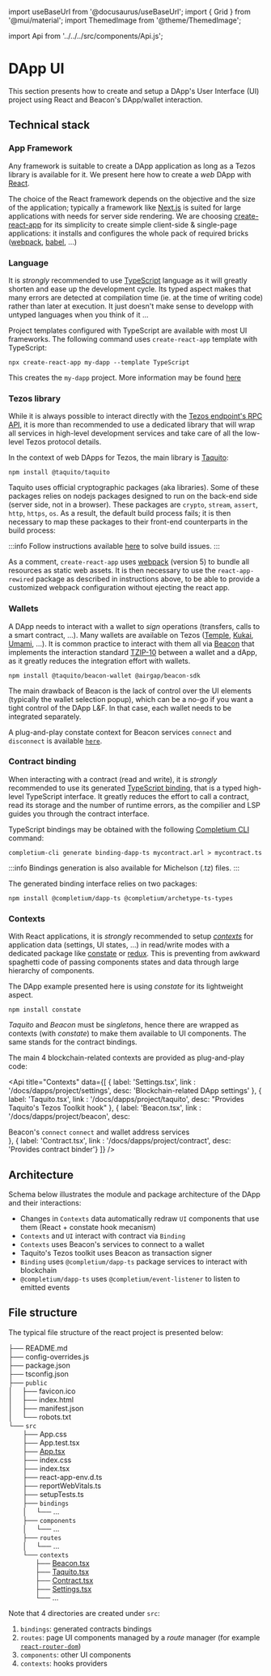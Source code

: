 import useBaseUrl from '@docusaurus/useBaseUrl';
import { Grid } from '@mui/material';
import ThemedImage from '@theme/ThemedImage';

import Api from '../../../src/components/Api.js';

# DApp UI

This section presents how to create and setup a DApp's User Interface (UI) project using React and Beacon's DApp/wallet interaction.

## Technical stack

### App Framework

Any framework is suitable to create a DApp application as long as a Tezos library is available for it. We present here how to create a *web* DApp with [React](https://reactjs.org/).

The choice of the React framework depends on the objective and the size of the application; typically a framework like [Next.js](https://nextjs.org/) is suited for large applications with needs for server side rendering. We are choosing [create-react-app](https://create-react-app.dev/) for its simplicity to create simple client-side & single-page applications: it installs and configures the whole pack of required bricks ([webpack](https://webpack.js.org/), [babel](https://babeljs.io/), ...)

### Language

It is *strongly* recommended to use [TypeScript](https://www.TypeScriptlang.org/) language as it will greatly shorten and ease up the development cycle. Its typed aspect makes that many errors are detected at compilation time (ie. at the time of writing code) rather than later at execution. It just doesn't make sense to developp with untyped languages when you think of it ...

Project templates configured with TypeScript are available with most UI frameworks. The following command uses `create-react-app` template with TypeScript:

```completium
npx create-react-app my-dapp --template TypeScript
```

This creates the `my-dapp` project. More information may be found [here](https://create-react-app.dev/docs/adding-TypeScript/)

### Tezos library

While it is always possible to interact directly with the [Tezos endpoint's RPC API](https://tezos.gitlab.io/active/rpc.html), it is more than recommended to use a dedicated library that will wrap all services in high-level development services and take care of all the low-level Tezos protocol details.

In the context of web DApps for Tezos, the main library is [Taquito](https://tezostaquito.io/):

```completium
npm install @taquito/taquito
```

Taquito uses official cryptographic packages (aka libraries). Some of these packages relies on nodejs packages designed to run on the back-end side (server side, not in a browser). These packages are `crypto`, `stream`, `assert`, `http`, `https`, `os`. As a result, the default build process fails; it is then necessary to map these packages to their front-end counterparts in the build process:

:::info
Follow instructions available [here](https://web3auth.io/docs/troubleshooting/webpack-issues) to solve build issues.
:::

As a comment, `create-react-app` uses [webpack](https://webpack.js.org/) (version 5) to bundle all resources as static web assets. It is then necessary to use the `react-app-rewired` package as described in instructions above, to be able to provide a customized webpack configuration without ejecting the react app.

### Wallets

A DApp needs to interact with a wallet to *sign* operations (transfers, calls to a smart contract, ...). Many wallets are available on Tezos ([Temple](https://templewallet.com/download/), [Kukai](https://wallet.kukai.app), [Umami](https://umamiwallet.com/), ...). It is common practice to interact with them all via [Beacon](https://docs.walletbeacon.io/) that implements the interaction standard [TZIP-10](https://tzip.tezosagora.org/proposal/tzip-10/) between a wallet and a dApp, as it greatly reduces the integration effort with wallets.

```completium
npm install @taquito/beacon-wallet @airgap/beacon-sdk
```

The main drawback of Beacon is the lack of control over the UI elements (typically the wallet selection popup), which can be a no-go if you want a tight control of the DApp L&F. In that case, each wallet needs to be integrated separately.

A plug-and-play constate context for Beacon services `connect` and `disconnect` is available [`here`](/docs/dapps/project/beacon).

### Contract binding

When interacting with a contract (read and write), it is *strongly* recommended to use its generated [TypeScript binding](/docs/tests/binding), that is a typed high-level TypeScript interface. It greatly reduces the effort to call a contract, read its storage and the number of runtime errors, as the compilier and LSP guides you through the contract interface.

TypeScript bindings may be obtained with the following [Completium CLI](https://completium.com/docs/cli) command:

```completium
completium-cli generate binding-dapp-ts mycontract.arl > mycontract.ts
```

:::info
Bindings generation is also available for Michelson (.tz) files.
:::

The generated binding interface relies on two packages:
```completium
npm install @completium/dapp-ts @completium/archetype-ts-types
```

### Contexts

With React applications, it is *strongly* recommended to setup [*contexts*](https://reactjs.org/docs/context.html) for application data (settings, UI states, ...) in read/write modes with a dedicated package like [constate](https://www.npmjs.com/package/constate) or [redux](https://react-redux.js.org/). This is preventing from awkward spaghetti code of passing components states and data through large hierarchy of components.

The DApp example presented here is using *constate* for its lightweight aspect.

```completium
npm install constate
```

*Taquito* and *Beacon* must be *singletons*, hence there are wrapped as contexts (with *constate*) to make them available to UI components. The same stands for the contract bindings.

The main 4 blockchain-related contexts are provided as plug-and-play code:

<Api title="Contexts" data={[
  { label: 'Settings.tsx', link : '/docs/dapps/project/settings', desc: 'Blockchain-related DApp settings' },
  { label: 'Taquito.tsx', link : '/docs/dapps/project/taquito', desc: "Provides Taquito's Tezos Toolkit hook" },
  { label: 'Beacon.tsx', link : '/docs/dapps/project/beacon', desc: <div>Beacon's <code>connect</code> <code>connect</code> and wallet address services</div> },
  { label: 'Contract.tsx', link : '/docs/dapps/project/contract', desc: 'Provides contract binder'}
]} />

## Architecture

Schema below illustrates the module and package architecture of the DApp and their interactions:

<Grid container>
<Grid md={1} xs={0} />
<Grid item md={7} xs={12}>
<ThemedImage
  alt="Buld DApp"
  width="100%"
  sources={{
    light: useBaseUrl('img/tutorial/dapp/dapp-light.svg'),
    dark: useBaseUrl('img/tutorial/dapp/dapp-dark.svg'),
  }}
/>
</Grid>
</Grid>

* Changes in `Contexts` data automatically redraw `UI` components that use them (React + constate hook mecanism)
* `Contexts` and `UI` interact with contract via `Binding`
* `Contexts` uses Beacon's services to connect to a wallet
* Taquito's Tezos toolkit uses Beacon as transaction signer
* `Binding` uses `@completium/dapp-ts` package services to interact with blockchain
* `@completium/dapp-ts` uses `@completium/event-listener` to listen to emitted events

## File structure

The typical file structure of the react project is presented below:

<div style={{ lineHeight : '20px', fontFamily: 'Roboto Mono' }}>

├── README.md<br/>
├── config-overrides.js<br/>
├── package.json<br/>
├── tsconfig.json<br/>
├── `public`<br/>
│   &ensp;&ensp;├── favicon.ico<br/>
│   &ensp;&ensp;├── index.html<br/>
│   &ensp;&ensp;├── manifest.json<br/>
│   &ensp;&ensp;└── robots.txt<br/>
└── `src`<br/>
    &ensp;&ensp;&ensp;&ensp;├── App.css<br/>
    &ensp;&ensp;&ensp;&ensp;├── App.test.tsx<br/>
    &ensp;&ensp;&ensp;&ensp;├── [App.tsx](/docs/dapps/project/app)<br/>
    &ensp;&ensp;&ensp;&ensp;├── index.css<br/>
    &ensp;&ensp;&ensp;&ensp;├── index.tsx<br/>
    &ensp;&ensp;&ensp;&ensp;├── react-app-env.d.ts<br/>
    &ensp;&ensp;&ensp;&ensp;├── reportWebVitals.ts<br/>
    &ensp;&ensp;&ensp;&ensp;├── setupTests.ts<br/>
    &ensp;&ensp;&ensp;&ensp;├── `bindings`<br/>
    &ensp;&ensp;&ensp;&ensp;│   &ensp;&ensp;└── ...<br/>
    &ensp;&ensp;&ensp;&ensp;├── `components`<br/>
    &ensp;&ensp;&ensp;&ensp;│   &ensp;&ensp;└── ...<br/>
    &ensp;&ensp;&ensp;&ensp;├── `routes`<br/>
    &ensp;&ensp;&ensp;&ensp;│   &ensp;&ensp;└── ...<br/>
    &ensp;&ensp;&ensp;&ensp;└── `contexts`<br/>
    &ensp;&ensp;&ensp;&ensp;    &ensp;&ensp;&ensp;├── [Beacon.tsx](/docs/dapps/project/beacon)<br/>
    &ensp;&ensp;&ensp;&ensp;    &ensp;&ensp;&ensp;├── [Taquito.tsx](/docs/dapps/project/taquito)<br/>
    &ensp;&ensp;&ensp;&ensp;    &ensp;&ensp;&ensp;├── [Contract.tsx](/docs/dapps/project/contract)<br/>
    &ensp;&ensp;&ensp;&ensp;    &ensp;&ensp;&ensp;├── [Settings.tsx](/docs/dapps/project/settings)<br/>
    &ensp;&ensp;&ensp;&ensp;    &ensp;&ensp;&ensp;└── ...<br/>

</div>

Note that 4 directories are created under `src`:
1. `bindings`: generated contracts bindings
2. `routes`: page UI components managed by a *route* manager (for example [`react-router-dom`](https://reactrouter.com/en/main))
3. `components`: other UI components
4. `contexts`: hooks providers

